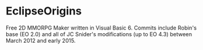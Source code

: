 # EclipseOrigins
Free 2D MMORPG Maker written in Visual Basic 6. Commits include Robin's base (EO 2.0) and all of JC Snider's modifications (up to EO 4.3) between March 2012 and early 2015.
